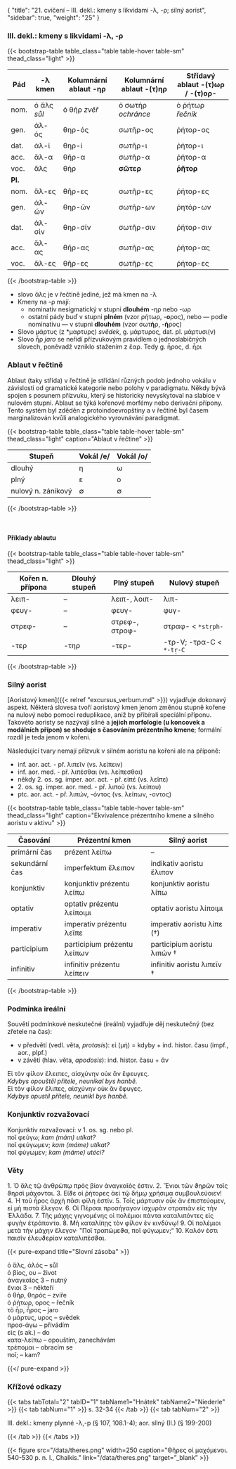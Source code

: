 {
    "title": "21. cvičení – III. dekl.: kmeny s likvidami -λ, -ρ; silný aorist",
    "sidebar": true,
    "weight": "25"
}

### III. dekl.: kmeny s likvidami -λ, -ρ

{{< bootstrap-table table_class="table table-hover table-sm" thead_class="light" >}}

| Pád     | -λ kmen     | Kolumnární ablaut -ηρ | Kolumnární ablaut -(τ)ηρ | Střídavý ablaut -(τ)ωρ / -(τ)ορ- |
| ------- | ----------- | --------------------- | ------------------------ | -------------------------------- |
| nom.    | ὁ ἅλς *sůl* | ὁ θήρ *zvěř*          | ὁ σωτήρ *ochránce*       | ὁ ῥήτωρ *řečník*                 |
| gen.    | ἁλ-ός       | θηρ-ός                | σωτῆρ-ος                 | ῥήτορ-ος                         |
| dat.    | ἁλ-ί        | θηρ-ί                 | σωτῆρ-ι                  | ῥήτορ-ι                          |
| acc.    | ἅλ-α        | θῆρ-α                 | σωτῆρ-α                  | ῥήτορ-α                          |
| voc.    | ἅλς         | θήρ                   | **σῶτερ**                | **ῥῆτορ**                        |
| **Pl.** |             |                       |                          |                                  |
| nom.    | ἅλ-ες       | θῆρ-ες                | σωτῆρ-ες                 | ῥήτορ-ες                         |
| gen.    | ἁλ-ῶν       | θηρ-ῶν                | σωτῆρ-ων                 | ῥητόρ-ων                         |
| dat.    | ἁλ-σίν      | θηρ-σίν               | σωτῆρ-σιν                | ῥήτορ-σιν                        |
| acc.    | ἅλ-ας       | θῆρ-ας                | σωτῆρ-ας                 | ῥήτορ-ας                         |
| voc.    | ἅλ-ες       | θῆρ-ες                | σωτῆρ-ες                 | ῥήτορ-ες                         |

{{< /bootstrap-table >}}

- slovo ἅλς je v řečtině jediné, jež má kmen na -λ
- Kmeny na -ρ mají: 
  - nominativ nesigmatický v stupni **dlouhém** -ηρ nebo -ωρ
  - ostatní pády buď v stupni **plném** (vzor ρήτωρ, -**ο**ρος), nebo — podle nominativu — v stupni **dlouhém** (vzor σωτ**ή**ρ, -**ή**ρος)
- Slovo μάρτυς (z *μαρτυρς) *svědek*, g. μάρτυρος, dat. pl. μάρτυσι(ν)
- Slovo ἦρ *jaro* se neřídí přízvukovým pravidlem o jednoslabičných slovech, poněvadž vzniklo stažením z ἔαρ. Tedy g. ἦρος, d. ἦρι

### Ablaut v řečtině

Ablaut (taky střída) v řečtině je střídání různých podob jednoho vokálu v závislosti od gramatické kategorie nebo polohy v paradigmatu. Někdy bývá spojen s posunem přízvuku, který se historicky nevyskytoval na slabice v nulovém stupni. Ablaut se týká kořenové morfémy nebo derivační přípony. Tento systém byl zděděn z protoindoevropštiny a v řečtině byl časem marginalizován kvůli analogického vyrovnávání paradigmat.  

{{< bootstrap-table table_class="table table-hover table-sm" thead_class="light" caption="Ablaut v řečtine" >}}

| Stupeň             | Vokál /e/ | Vokál /o/ |
| ------------------ | --------- | --------- |
| dlouhý             | η         | ω         |
| plný               | ε         | ο         |
| nulový n. zánikový | ∅         | ∅         |

{{< /bootstrap-table >}}

&nbsp;



#### Příklady ablautu

{{< bootstrap-table table_class="table table-hover table-sm" thead_class="light" >}}

| Kořen n. přípona | Dlouhý stupeň | Plný stupeň    | Nulový stupeň            |
| ---------------- | ------------- | -------------- | ------------------------ |
| λειπ-            | –             | λειπ-, λοιπ-   | λιπ-                     |
| φευγ-            | –             | φευγ-          | φυγ-                     |
| στρεφ-           | –             | στρεφ-, στροφ- | στραφ- < `*str̩ph-`       |
| -τερ             | -τηρ          | -τερ-          | -τρ-V; -τρα-C < `*-tr̩-C` |

{{< /bootstrap-table >}}

### Silný aorist

[Aoristový kmen]({{< relref "excursus_verbum.md" >}}) vyjadřuje dokonavý aspekt. Některá slovesa tvoří aoristový kmen jenom změnou stupně kořene na nulový nebo pomocí reduplikace, aniž by přibírali speciální příponu. Takovéto aoristy se nazývají silné a **jejich morfologie (u koncovek a modálních přípon) se shoduje s časováním prézentního kmene**; formální rozdíl je teda jenom v kořeni.   

Následující tvary nemají přízvuk v silném aoristu na kořeni ale na příponě:

- inf. aor. act. - př. λιπεῖν (vs. λείπειν)
- inf. aor. med. - př. λιπέσθαι (vs. λείπεσθαι)
- někdy 2\. os. sg. imper. aor. act. - př. εἰπέ (vs. λεῖπε)
- 2\. os. sg. imper. aor. med. - př. λιποῦ (vs. λείπου)
- ptc. aor. act. - př. λιπών, -όντος (vs. λείπων, -οντος)

{{< bootstrap-table table_class="table table-hover table-sm" thead_class="light" caption="Ekvivalence prézentního kmene a silného aoristu v aktivu" >}}

| Časování       | Prézentní kmen              | Silný aorist                |
| -------------- | --------------------------- | --------------------------- |
| primární čas   | prézent λείπω               | –                           |
| sekundární čas | imperfektum ἔλειπον         | indikativ aoristu ἔλιπον    |
| konjunktiv     | konjunktiv prézentu λείπω   | konjunktiv aoristu λίπω     |
| optativ        | optativ prézentu λείποιμι   | optativ aoristu λίποιμι     |
| imperativ      | imperativ prézentu λεῖπε    | imperativ aoristu λίπε (†)  |
| participium    | participium prézentu λείπων | participium aoristu λιπών † |
| infinitiv      | infinitiv prézentu λείπειν  | infinitiv aoristu λιπεῖν †  |

{{< /bootstrap-table >}}

### Podmínka ireální 

Souvětí podmínkové neskutečné (ireální) vyjadřuje děj neskutečný
(bez zřetele na čas):

- v předvětí (vedl. věta, *protasis*): εἰ (μή) = kdyby + ind. histor. času (impf., aor., plpf.)
- v závětí (hlav. věta, *apodosis*): ind. histor. času + ἄν

Εἰ τὸν φίλον ἔλειπες, αἰσχύνην οὐκ ἂν ἔφευγες.  
*Kdybys opouštěl přítele, neunikal bys hanbě.*   
Εἰ τὸν φίλον ἔλιπες, αἰσχύνην οὐκ ἂν ἔφυγες.  
*Kdybys opustil přítele, neunikl bys hanbě.*

### Konjunktiv rozvažovací

Konjunktiv rozvažovací: v 1. os. sg. nebo pl.  
ποῖ φεύγω; *kam (mám) utíkat?*  
ποῖ φεύγωμεν; *kam (máme) utíkat?*  
ποῖ φύγωμεν; *kam (máme) utéci?*   

### Věty 

1\. Ὁ ἅλς τῷ ἀνθρώπῳ πρὸς βίον ἀναγκαῖός ἐστιν. 2. Ἔνιοι τῶν ϑηρῶν τοῖς ϑηρσὶ μάχονται. 3. Εἴϑε οἱ ῥήτορες ἀεὶ τῷ δήμῳ χρήσιμα συμβουλεύοιεν! 4. Ἡ τοῦ ἦρος ἀρχὴ πᾶσι φίλη ἐστίν. 5. Τοῖς μάρτυσιν οὖκ ἂν ἐπιστεύομεν, εἰ μὴ πιστὰ ἔλεγον. 6. Οἱ Πέρσαι προσήγαγον ἰσχυρὰν στρατιὰν εἰς τὴν Ἑλλάδα. 7. Τῆς μάχης γιγνομένης οἱ πολέμιοι πάντα καταλιπόντες εἰς φυγὴν ἐτράποντο. 8. Μὴ καταλίπῃς τὸν φίλον ἐν κινδύνῳ! 9. Οἱ πολέμιοι μετὰ τὴν μάχην ἔλεγον· "Ποῖ τραπώμεϑα,
ποῖ φύγωμεν;“ 10. Καλόν ἐστι παισὶν ἐλευϑερίαν καταλιπέσϑαι.

{{< pure-expand title="Slovní zásoba" >}}      

ὁ ἅλς, ἁλός – sůl  
ὁ βίος, ου – život  
ἀναγκαῖος 3 – nutný  
ἔνιοι 3 – někteří  
ὁ θήρ, θηρός – zvíře  
ὁ ῥήτωρ, ορος – řečník  
τὸ ἦρ, ἦρος – jaro  
ὁ μάρτυς, υρος – svědek   
προσ-άγω – přivádím  
εἰς (s ak.) – do  
κατα-λείπω – opouštím, zanechávám  
τρέπομαι – obracím se  
ποῖ; – kam?

{{</ pure-expand >}}



### Křížové odkazy

{{< tabs tabTotal="2" tabID="1" tabName1="Hnátek" tabName2="Niederle" >}}
{{< tab tabNum="1" >}}
s. 32-34
{{< /tab >}}
{{< tab tabNum="2" >}}

III. dekl.: kmeny plynné -λ,-p (§ 107, 108.1-4); aor. sllný (II.) (§ 199-200) 

{{< /tab >}}
{{< /tabs >}}

{{< figure src="/data/theres.png" width=250 caption="Θῆρες οἱ μαχόμενοι. 540-530 p. n. l., Chalkis." link="/data/theres.png" target=”_blank” >}}

